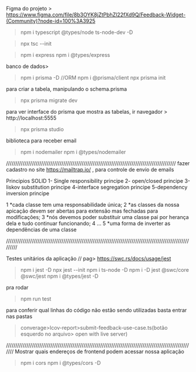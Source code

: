 Figma do projeto >
https://www.figma.com/file/8b3OYK8jZtPbhZl22fXd9Q/Feedback-Widget-(Community)?node-id=100%3A3925

> npm i typescript @types/node ts-node-dev -D

> npx tsc --init

> npm i express
> npm i @types/express

banco de dados>

> npm i prisma -D //ORM
> npm i @prisma/client
> npx prisma init

para criar a tabela, manipulando o schema.prisma

> npx prisma migrate dev

para ver interface do prisma que mostra as tabelas, ir navegador > http://localhost:5555

> npx prisma studio

biblioteca para receber email

> npm i nodemailer
> npm i @types/nodemailer

////////////////////////////////////////////////////////////////////////////////////////////
fazer cadastro no site https://mailtrap.io/ , para controle de envio de emails

Principios SOLID
1- Single responsibility principe
2- open/closed principe
3-liskov substitution principe
4-interface segregation principe
5-dependency inversion principe

1 *cada classe tem uma responsabilidade única;
2 *as classes da nossa apicação devem ser abertas para extensão mas fechadas para modificações;
3 *nós devemos poder substituir uma classe pai por herança dela e tudo continuar funcionando;
4 ...
5 *uma forma de inverter as dependências de uma classe

/////////////////////////////////////////////////////////////////////////////////////////////////////////

Testes unitários da aplicação // pag> https://swc.rs/docs/usage/jest

> npm i jest -D
> npx jest --init
> npm i ts-node -D
> npm i -D jest @swc/core @swc/jest
> npm i @types/jest -D

pra rodar

> npm run test

para conferir qual linhas do código não estão sendo utilizadas basta entrar nas pastas

> converage>Icov-report>submit-feedback-use-case.ts(botão esquerdo no arquivo> open with live server)

///////////////////////////////////////////////////////////////////////////////////////////////////////
Mostrar quais endereços de frontend podem acessar nossa aplicação

> npm i cors
> npm i @types/cors -D
